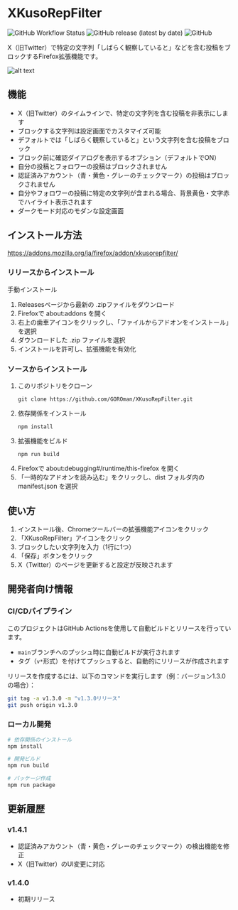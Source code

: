 # XKusoRepFilter

![GitHub Workflow Status](https://img.shields.io/github/actions/workflow/status/GOROman/XKusoRepFilter/build.yml?branch=main)
![GitHub release (latest by date)](https://img.shields.io/github/v/release/GOROman/XKusoRepFilter)
![GitHub](https://img.shields.io/github/license/GOROman/XKusoRepFilter)

X（旧Twitter）で特定の文字列「しばらく観察していると」などを含む投稿をブロックするFirefox拡張機能です。

![alt text](docs/image.png)

## 機能

- X（旧Twitter）のタイムラインで、特定の文字列を含む投稿を非表示にします
- ブロックする文字列は設定画面でカスタマイズ可能
- デフォルトでは「しばらく観察していると」という文字列を含む投稿をブロック
- ブロック前に確認ダイアログを表示するオプション（デフォルトでON）
- 自分の投稿とフォロワーの投稿はブロックされません
- 認証済みアカウント（青・黄色・グレーのチェックマーク）の投稿はブロックされません
- 自分やフォロワーの投稿に特定の文字列が含まれる場合、背景黄色・文字赤でハイライト表示されます
- ダークモード対応のモダンな設定画面

## インストール方法

https://addons.mozilla.org/ja/firefox/addon/xkusorepfilter/

### リリースからインストール

手動インストール

1. Releasesページから最新の .zipファイルをダウンロード
2. Firefoxで about:addons を開く
3. 右上の歯車アイコンをクリックし、「ファイルからアドオンをインストール」を選択
4. ダウンロードした .zip ファイルを選択
5. インストールを許可し、拡張機能を有効化

### ソースからインストール

1. このリポジトリをクローン
   ```
   git clone https://github.com/GOROman/XKusoRepFilter.git
   ```
2. 依存関係をインストール
   ```
   npm install
   ```
3. 拡張機能をビルド
   ```
   npm run build
   ```
4. Firefoxで about:debugging#/runtime/this-firefox を開く
5. 「一時的なアドオンを読み込む」をクリックし、dist フォルダ内の manifest.json を選択

## 使い方

1. インストール後、Chromeツールバーの拡張機能アイコンをクリック
2. 「XKusoRepFilter」アイコンをクリック
3. ブロックしたい文字列を入力（1行に1つ）
4. 「保存」ボタンをクリック
5. X（Twitter）のページを更新すると設定が反映されます

## 開発者向け情報

### CI/CDパイプライン

このプロジェクトはGitHub Actionsを使用して自動ビルドとリリースを行っています。

- `main`ブランチへのプッシュ時に自動ビルドが実行されます
- タグ（`v*`形式）を付けてプッシュすると、自動的にリリースが作成されます

リリースを作成するには、以下のコマンドを実行します（例：バージョン1.3.0の場合）：

```bash
git tag -a v1.3.0 -m "v1.3.0リリース"
git push origin v1.3.0
```

### ローカル開発

```bash
# 依存関係のインストール
npm install

# 開発ビルド
npm run build

# パッケージ作成
npm run package
```

## 更新履歴

### v1.4.1
- 認証済みアカウント（青・黄色・グレーのチェックマーク）の検出機能を修正
- X（旧Twitter）のUI変更に対応

### v1.4.0
- 初期リリース
